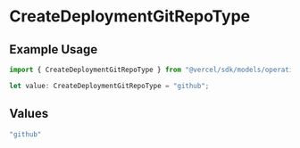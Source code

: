 # CreateDeploymentGitRepoType

## Example Usage

```typescript
import { CreateDeploymentGitRepoType } from "@vercel/sdk/models/operations";

let value: CreateDeploymentGitRepoType = "github";
```

## Values

```typescript
"github"
```